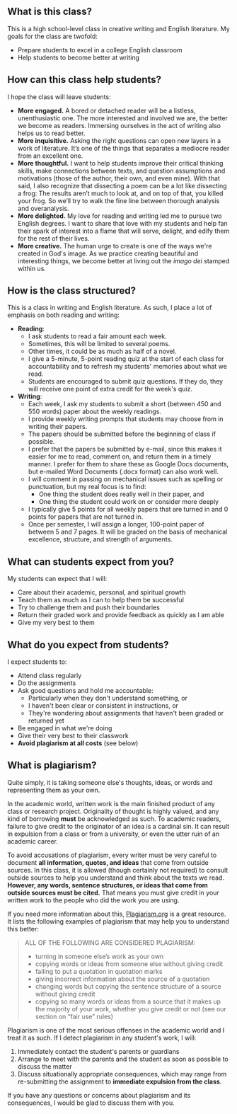 ## What is this class?
This is a high school-level class in creative writing and English literature. My goals for the class are twofold:
- Prepare students to excel in a college English classroom
- Help students to become better at writing

## How can this class help students?
I hope the class will leave students:
- **More engaged.** A bored or detached reader will be a listless, unenthusiastic one. The more interested and involved we are, the better we become as readers. Immersing ourselves in the act of writing also helps us to read better.
- **More inquisitive.** Asking the right questions can open new layers in a work of literature. It’s one of the things that separates a mediocre reader from an excellent one.
- **More thoughtful.** I want to help students improve their critical thinking skills, make connections between texts, and question assumptions and motivations (those of the author, their own, and even mine). With that said, I also recognize that dissecting a poem can be a lot like dissecting a frog: The results aren’t much to look at, and on top of that, you killed your frog. So we’ll try to walk the fine line between thorough analysis and overanalysis.
- **More delighted.** My love for reading and writing led me to pursue two English degrees. I want to share that love with my students and help fan their spark of interest into a flame that will serve, delight, and edify them for the rest of their lives.
- **More creative.** The human urge to create is one of the ways we're created in God's image. As we practice creating beautiful and interesting things, we become better at living out the *imago dei* stamped within us.

## How is the class structured?
This is a class in writing and English literature. As such, I place a lot of emphasis on both reading and writing:
- **Reading**: 
  - I ask students to read a fair amount each week.
  - Sometimes, this will be limited to several poems.
  - Other times, it could be as much as half of a novel. 
  - I give a 5-minute, 5-point reading quiz at the start of each class for accountability and to refresh my students' memories about what we read.
  - Students are encouraged to submit quiz questions. If they do, they will receive one point of extra credit for the week's quiz. 
- **Writing**:
  - Each week, I ask my students to submit a short (between 450 and 550 words) paper about the weekly readings.
  - I provide weekly writing prompts that students may choose from in writing their papers. 
  - The papers should be submitted before the beginning of class if possible. 
  - I prefer that the papers be submitted by e-mail, since this makes it easier for me to read, comment on, and return them in a timely manner. I prefer for them to share these as Google Docs documents, but e-mailed Word Documents (.docx format) can also work well.
  - I will comment in passing on mechanical issues such as spelling or punctuation, but my real focus is to find:
    - One thing the student does really well in their paper, and
    - One thing the student could work on or consider more deeply
  - I typically give 5 points for all weekly papers that are turned in and 0 points for papers that are not turned in.
  - Once per semester, I will assign a longer, 100-point paper of between 5 and 7 pages. It will be graded on the basis of mechanical excellence, structure, and strength of arguments.

## What can students expect from you?
My students can expect that I will:
- Care about their academic, personal, and spiritual growth
- Teach them as much as I can to help them be successful
- Try to challenge them and push their boundaries
- Return their graded work and provide feedback as quickly as I am able
- Give my very best to them

## What do you expect from students?
I expect students to:
- Attend class regularly
- Do the assignments
- Ask good questions and hold me accountable:
  - Particularly when they don't understand something, or
  - I haven't been clear or consistent in instructions, or
  - They're wondering about assignments that haven't been graded or returned yet
- Be engaged in what we're doing
- Give their very best to their classwork
- **Avoid plagiarism at all costs** (see below)

## What is plagiarism?
Quite simply, it is taking someone else's thoughts, ideas, or words and representing them as your own. 

In the academic world, written work is the main finished product of any class or research project. Originality of thought is highly valued, and any kind of borrowing **must** be acknowledged as such. To academic readers, failure to give credit to the originator of an idea is a cardinal sin. It can result in expulsion from a class or from a university, or even the utter ruin of an academic career.

To avoid accusations of plagiarism, every writer must be very careful to document **all information, quotes, and ideas** that come from outside sources. In this class, it is allowed (though certainly not required) to consult outside sources to help you understand and think about the texts we read. **However, any words, sentence structures, or ideas that come from outside sources must be cited.** That means you must give credit in your written work to the people who did the work you are using.

If you need more information about this, [Plagiarism.org](https://www.plagiarism.org/) is a great resource. It lists the following examples of plagiarism that may help you to understand this better:
>ALL OF THE FOLLOWING ARE CONSIDERED PLAGIARISM:
><ul><li>turning in someone else’s work as your own
><li>copying words or ideas from someone else without giving credit
><li>failing to put a quotation in quotation marks
><li>giving incorrect information about the source of a quotation
><li>changing words but copying the sentence structure of a source without giving credit
><li>copying so many words or ideas from a source that it makes up the majority of your work, whether you give credit or not (see our section on “fair use” rules)</ul>

Plagiarism is one of the most serious offenses in the academic world and I treat it as such. If I detect plagiarism in any student's work, I will:
1. Immediately contact the student's parents or guardians
2. Arrange to meet with the parents and the student as soon as possible to discuss the matter
3. Discuss situationally appropriate consequences, which may range from re-submitting the assignment to **immediate expulsion from the class**.

If you have any questions or concerns about plagiarism and its consequences, I would be glad to discuss them with you.
